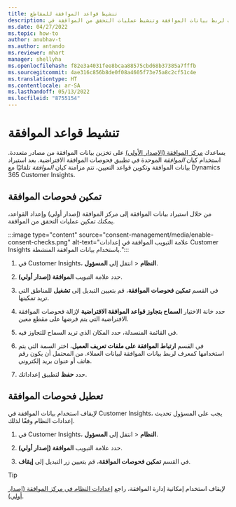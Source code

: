 ```yaml
---
title: تنشيط قواعد الموافقة للمقاطع
description: اتبع هذه الخطوات لربط بيانات الموافقة وتنشيط عمليات التحقق من الموافقة في Dynamics 365 Customer Insights. يمكن للمسؤول أيضًا تعطيل عمليات التحقق من الموافقة.
ms.date: 04/27/2022
ms.topic: how-to
author: anubhav-t
ms.author: antando
ms.reviewer: mhart
manager: shellyha
ms.openlocfilehash: f82e3a4031fee8bcaa88575cbd68b37385a7fffb
ms.sourcegitcommit: 4ae316c856b8de0f08a4605f73e75a8c2cf51c4e
ms.translationtype: HT
ms.contentlocale: ar-SA
ms.lasthandoff: 05/13/2022
ms.locfileid: "8755154"
---
```

# <a name="activate-consent-rules"></a>تنشيط قواعد الموافقة

يساعدك [مركز الموافقة (الإصدار الأولي)](consent-management/overview.md) على تخزين بيانات الموافقة من مصادر متعددة. استخدام كيان *الموافقة* الموحدة في تطبيق فحوصات الموافقة الافتراضية. بعد استيراد بيانات الموافقة وتكوين قواعد التعيين، تتم مزامنة كيان *الموافقة* تلقائيًا مع Dynamics 365 Customer Insights.

## <a name="enable-consent-checks"></a>تمكين فحوصات الموافقة

من خلال استيراد بيانات الموافقة إلى مركز الموافقة (إصدار أولي) وإعداد القواعد، يمكنك تمكين عمليات التحقق من الموافقة. 

:::image type="content" source="consent-management/media/enable-consent-checks.png" alt-text="علامة التبويب الموافقة في إعدادات Customer Insights باستخدام بيانات الموافقة المنشطة.":::

1. في Customer Insights، انتقل إلى **المسؤول‏‎** > **النظام**.

1. حدد علامة التبويب **الموافقة (إصدار أولي)**.

1. في القسم **تمكين فحوصات الموافقة**، قم بتعيين التبديل إلى **تشغيل** للمناطق التي تريد تمكينها.

1. حدد خانة الاختيار **السماح بتجاوز قواعد الموافقة الافتراضية** لإزالة فحوصات الموافقة الافتراضية التي يتم فرضها على مقطع معين. 

1. في القائمة المنسدلة، حدد المكان الذي تريد السماح للتجاوز فيه.     

1. في القسم **ارتباط الموافقة على ملفات تعريف العميل**، اختر السمة التي يتم استخدامها كمعرف لربط بيانات الموافقة لبيانات العملاء. من المحتمل أن يكون رقم هاتف أو عنوان بريد إلكتروني. 

1. حدد **حفظ** لتطبيق إعداداتك.

## <a name="disable-consent-checks"></a>تعطيل فحوصات الموافقة

لإيقاف استخدام بيانات الموافقة في Customer Insights، يجب على المسؤول تحديث إعدادات النظام وفقًا لذلك.

1. في Customer Insights، انتقل إلى **المسؤول‏‎** > **النظام**.

1. حدد علامة التبويب **الموافقة (إصدار أولي)**.

1. في القسم  **تمكين فحوصات الموافقة**، قم بتعيين زر التبديل إلى **إيقاف**.

> [!TIP]
> لإيقاف استخدام إمكانية إدارة الموافقة، راجع [إعدادات النظام في مركز الموافقة (إصدار أولي)](consent-management/system-settings.md).
